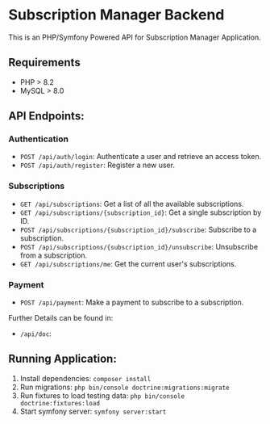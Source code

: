 # Subscription Manager Backend

This is an PHP/Symfony Powered API for 
Subscription Manager Application.

## Requirements

- PHP > 8.2
- MySQL > 8.0

## API Endpoints:

### Authentication
- `POST /api/auth/login`: Authenticate a user and retrieve an access token.
- `POST /api/auth/register`: Register a new user.

### Subscriptions
- `GET /api/subscriptions`: Get a list of all the available subscriptions.
- `GET /api/subscriptions/{subscription_id}`: Get a single subscription by ID.
- `POST /api/subscriptions/{subscription_id}/subscribe`: Subscribe to a subscription.
- `POST /api/subscriptions/{subscription_id}/unsubscribe`: Unsubscribe from a subscription.
- `GET /api/subscriptions/me`: Get the current user's subscriptions.

### Payment
- `POST /api/payment`: Make a payment to subscribe to a subscription.

Further Details can be found in:

- `/api/doc`:

## Running Application:

1. Install dependencies: `composer install`
2. Run migrations: `php bin/console doctrine:migrations:migrate`
3. Run fixtures to load testing data: `php bin/console doctrine:fixtures:load`
4. Start symfony server: `symfony server:start`